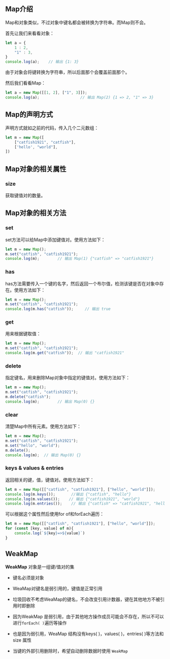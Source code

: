 ## Map介绍

Map和对象类似，不过对象中键名都会被转换为字符串。而Map则不会。

首先让我们来看看对象：

```javascript
let a = {
    1 : 2,
    "1" : 3,
}
console.log(a);    // 输出 {1: 3}
```

由于对象会将键转换为字符串，所以后面那个会覆盖前面那个。

然后我们看看Map：

```javascript
let a = new Map([[1, 2], ["1", 3]]);
console.log(a);                  // 输出 Map(2) {1 => 2, "1" => 3}
```

## Map的声明方式

声明方式就如之前的代码，传入几个二元数组：

```javascript
let m = new Map([
    ["catfish1921", "catfish"],
    ['hello', "world"],
])
```

## Map对象的相关属性

### size

获取键值对的数量。

## Map对象的相关方法

### set

set方法可以给Map中添加键值对。使用方法如下：

```javascript
let m = new Map();
m.set("catfish", "catfish1921");
console.log(m);        // 输出 Map(1) {"catfish" => "catfish1921"}
```

### has

has方法需要传入一个键的名字，然后返回一个布尔值，检测该键是否在对象中存在。使用方法如下：

```javascript
let m = new Map();
m.set("catfish", "catfish1921");
console.log(m.has("catfish"));     // 输出 true
```

### get

用来根据键取值：

```javascript
let m = new Map();
m.set("catfish", "catfish1921");
console.log(m.get("catfish"));  // 输出 "catfish1921"
```

### delete

指定键名，用来删除Map对象中指定的键值对。使用方法如下：

```javascript
let m = new Map();
m.set("catfish", "catfish1921");
m.delete("catfish");
console.log(m);        // 输出 Map(0) {}
```

### clear

清楚Map中所有元素。使用方法如下：

```javascript
let m = new Map();
m.set("catfish", "catfish1921");
m.set("hello", "world");
m.delete();
console.log(m);  // 输出 Map(0) {}
```

### keys & values & entries

返回相关的键，值，键值对。使用方法如下：

```javascript
let m = new Map([["catfish", "catfish1921"], ["hello", "world"]]);
console.log(m.keys());       //输出 {"catfish", "hello"}
console.log(m.values());    // 输出 {"catfish1921", "world"}
console.log(m.entries());    // 输出 {"catfish" => "catfish1921", "hello" => "world"}

```

可以根据这个属性然后使用for of和forEach遍历：

```javascript
let m = new Map([["catfish", "catfish1921"], ["hello", "world"]]);
for (const [key, value] of m){
    console.log(`${key}=>${value}`)
}
```

## WeakMap

**WeakMap** 对象是一组键/值对的集

- 键名必须是对象
- WeaMap对键名是弱引用的，键值是正常引用

- 垃圾回收不考虑WeaMap的键名，不会改变引用计数器，键在其他地方不被引用时即删除
- 因为WeakMap 是弱引用，由于其他地方操作成员可能会不存在，所以不可以进行`forEach( )`遍历等操作
- 也是因为弱引用，WeaMap 结构没有keys( )，values( )，entries( )等方法和 size 属性
- 当键的外部引用删除时，希望自动删除数据时使用 `WeakMap`